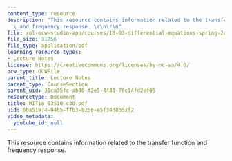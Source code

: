 ```yaml
---
content_type: resource
description: "This resource contains information related to the transfer function\
  \ and frequency response. \r\n\r\n"
file: /ol-ocw-studio-app/courses/18-03-differential-equations-spring-2010/6ba5197494b5ffb38258e5f34d8b52f2_MIT18_03S10_c30.pdf
file_size: 31756
file_type: application/pdf
learning_resource_types:
- Lecture Notes
license: https://creativecommons.org/licenses/by-nc-sa/4.0/
ocw_type: OCWFile
parent_title: Lecture Notes
parent_type: CourseSection
parent_uid: 31ca35fc-ab40-f2e5-4441-76c14fd2ef05
resourcetype: Document
title: MIT18_03S10_c30.pdf
uid: 6ba51974-94b5-ffb3-8258-e5f34d8b52f2
video_metadata:
  youtube_id: null
---
```

This resource contains information related to the transfer function and frequency response. 

